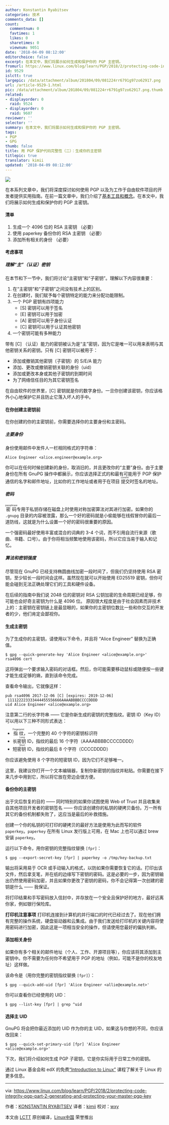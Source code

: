 ```yaml
---
author: Konstantin Ryabitsev
categories: 技术
comments_data: []
count:
  commentnum: 0
  favtimes: 1
  likes: 0
  sharetimes: 0
  viewnum: 9051
date: '2018-04-09 08:12:00'
editorchoice: false
excerpt: 在本文中，我们将展示如何生成和保护你的 PGP 主密钥。
fromurl: https://www.linux.com/blog/learn/PGP/2018/2/protecting-code-integrity-pgp-part-2-generating-and-protecting-your-master-pgp-key
id: 9529
islctt: true
largepic: /data/attachment/album/201804/09/081224rr6791g97zo62917.png
url: /article-9529-1.html
pic: /data/attachment/album/201804/09/081224rr6791g97zo62917.png.thumb.jpg
related:
- displayorder: 0
  raid: 9524
- displayorder: 0
  raid: 9607
reviewer: ''
selector: ''
summary: 在本文中，我们将展示如何生成和保护你的 PGP 主密钥。
tags:
- PGP
- GPG
thumb: false
title: 用 PGP 保护代码完整性（二）：生成你的主密钥
titlepic: true
translator: kimii
updated: '2018-04-09 08:12:00'
---
```


![](/data/attachment/album/201804/09/081224rr6791g97zo62917.png)


在本系列文章中，我们将深度探讨如何使用 PGP 以及为工作于自由软件项目的开发者提供实用指南。在前一篇文章中，我们介绍了[基本工具和概念](/article-9524-1.html)。在本文中，我们将展示如何生成和保护你的 PGP 主密钥。


#### 清单


1. 生成一个 4096 位的 RSA 主密钥 （必要）
2. 使用 paperkey 备份你的 RSA 主密钥 （必要）
3. 添加所有相关的身份 （必要）


#### 考虑事项


##### 理解“主”（认证）密钥


在本节和下一节中，我们将讨论“主密钥”和“子密钥”。理解以下内容很重要：


1. 在“主密钥”和“子密钥”之间没有技术上的区别。
2. 在创建时，我们赋予每个密钥特定的能力来分配功能限制。
3. 一个 PGP 密钥有四项能力
	* [S] 密钥可以用于签名
	* [E] 密钥可以用于加密
	* [A] 密钥可以用于身份认证
	* [C] 密钥可以用于认证其他密钥
4. 一个密钥可能有多种能力


带有 [C] （认证）能力的密钥被认为是“主”密钥，因为它是唯一可以用来表明与其他密钥关系的密钥。只有 [C] 密钥可以被用于：


* 添加或撤销其他密钥（子密钥）的 S/E/A 能力
* 添加、更改或撤销密钥关联的身份（uid）
* 添加或更改本身或其他子密钥的到期时间
* 为了网络信任目的为其它密钥签名


在自由软件的世界里，[C] 密钥就是你的数字身份。一旦你创建该密钥，你应该格外小心地保护它并且防止它落入坏人的手中。


#### 在你创建主密钥前


在你创建的你的主密钥前，你需要选择你的主要身份和主密码。


##### 主要身份


身份使用邮件中发件人一栏相同格式的字符串：



```
Alice Engineer <alice.engineer@example.org>

```

你可以在任何时候创建新的身份，取消旧的，并且更改你的“主要”身份。由于主要身份在所有 GnuPG 操作中都展示，你应该选择正式的和最有可能用于 PGP 保护通信的名字和邮件地址，比如你的工作地址或者用于在项目<ruby> 提交 <rt>  commit </rt></ruby>时签名的地址。


##### 密码


<ruby> 密码 <rt>  passphrase </rt></ruby>专用于私钥存储在磁盘上时使用对称加密算法对其进行加密。如果你的 `.gnupg` 目录的内容被泄露，那么一个好的密码就是小偷能够在线假冒你的最后一道防线，这就是为什么设置一个好的密码很重要的原因。


一个强密码最好使用丰富或混合的词典的 3-4 个词，而不引用自流行来源（歌曲、书籍、口号）。由于你将相当频繁地使用该密码，所以它应当易于输入和记忆。


##### 算法和密钥强度


尽管现在 GnuPG 已经支持椭圆曲线加密一段时间了，但我们仍坚持使用 RSA 密钥，至少较长一段时间会这样。虽然现在就可以开始使用 ED25519 密钥，但你可能会碰到无法正确处理它们的工具和硬件设备。


在后续的指南中我们说 2048 位的密钥对 RSA 公钥加密的生命周期已经足够，你可能也会好奇主密钥为什么是 4096 位。 原因很大程度是由于社会因素而非技术上的：主密钥在密钥链上是最显眼的，如果你的主密钥位数比一些和你交互的开发者的少，他们肯定会鄙视你。


#### 生成主密钥


为了生成你的主密钥，请使用以下命令，并且将 “Alice Engineer” 替换为正确值。



```
$ gpg --quick-generate-key 'Alice Engineer <alice@example.org>' rsa4096 cert

```

这将弹出一个要求输入密码的对话框。然后，你可能需要移动鼠标或随便按一些键才能生成足够的熵，直到该命令完成。


查看命令输出，它就像这样：



```
pub rsa4096 2017-12-06 [C] [expires: 2019-12-06]
 111122223333444455556666AAAABBBBCCCCDDDD
uid Alice Engineer <alice@example.org>

```

注意第二行的长字符串 —— 它是你新生成的密钥的完整指纹。密钥 ID（Key ID）可以用以下三种不同形式表达：


* <ruby> 指纹 <rt>  Fingerprint </rt></ruby>，一个完整的 40 个字符的密钥标识符
* <ruby> 长密钥 ID <rt>  Long </rt></ruby>，指纹的最后 16 个字符（AAAABBBBCCCCDDDD）
* <ruby> 短密钥 ID <rt>  Short </rt></ruby>，指纹的最后 8 个字符（CCCCDDDD）


你应该避免使用 8 个字符的短密钥 ID，因为它们不足够唯一。


这里，我建议你打开一个文本编辑器，复制你新密钥的指纹并粘贴。你需要在接下来几步中用到它，所以将它放在旁边会很方便。


#### 备份你的主密钥


出于灾后恢复的目的 —— 同时特别的如果你试图使用 Web of Trust 并且收集来自其他项目开发者的密钥签名 —— 你应该创建你的私钥的硬拷贝备份。万一所有其它的备份机制都失败了，这应当是最后的补救措施。


创建一个你的私钥的可打印的硬拷贝的最好方法是使用为此而写的软件 `paperkey`。`paperkey` 在所有 Linux 发行版上可用，在 Mac 上也可以通过 brew 安装 `paperkey`。


运行以下命令，用你密钥的完整指纹替换 `[fpr]`：



```
$ gpg --export-secret-key [fpr] | paperkey -o /tmp/key-backup.txt

```

输出将采用易于 OCR 或手动输入的格式，以防如果你需要恢复它的话。打印出该文件，然后拿支笔，并在纸的边缘写下密钥的密码。这是必要的一步，因为密钥输出仍然使用密码加密，并且如果你更改了密钥的密码，你不会记得第一次创建的密钥是什么 —— 我保证。


将打印结果和手写密码放入信封中，并存放在一个安全且保护好的地方，最好远离你家，例如银行保险库。


**打印机注意事项** 打印机连接到计算机的并行端口的时代已经过去了。现在他们拥有完整的操作系统，硬盘驱动器和云集成。由于我们发送给打印机的关键内容将使用密码进行加密，因此这是一项相当安全的操作，但请使用您最好的偏执判断。


#### 添加相关身份


如果你有多个相关的邮件地址（个人、工作、开源项目等），你应该将其添加到主密钥中。你不需要为任何你不希望用于 PGP 的地址（例如，可能不是你的校友地址）这样做。


该命令是（用你完整的密钥指纹替换 `[fpr]`）：



```
$ gpg --quick-add-uid [fpr] 'Alice Engineer <allie@example.net>'

```

你可以查看你已经使用的 UID：



```
$ gpg --list-key [fpr] | grep ^uid

```

#### 选择主 UID


GnuPG 将会把你最近添加的 UID 作为你的主 UID，如果这与你想的不同，你应该改回来：



```
$ gpg --quick-set-primary-uid [fpr] 'Alice Engineer <alice@example.org>'

```

下次，我们将介绍如何生成 PGP 子密钥，它是你实际用于日常工作的密钥。


通过 Linux 基金会和 edX 的免费[“Introduction to Linux”](https://training.linuxfoundation.org/linux-courses/system-administration-training/introduction-to-linux) 课程了解关于 Linux 的更多信息。




---


via: <https://www.linux.com/blog/learn/PGP/2018/2/protecting-code-integrity-pgp-part-2-generating-and-protecting-your-master-pgp-key>


作者：[KONSTANTIN RYABITSEV](https://www.linux.com/users/mricon) 译者：[kimii](https://github.com/kimii) 校对：[wxy](https://github.com/wxy)


本文由 [LCTT](https://github.com/LCTT/TranslateProject) 原创编译，[Linux中国](https://linux.cn/) 荣誉推出